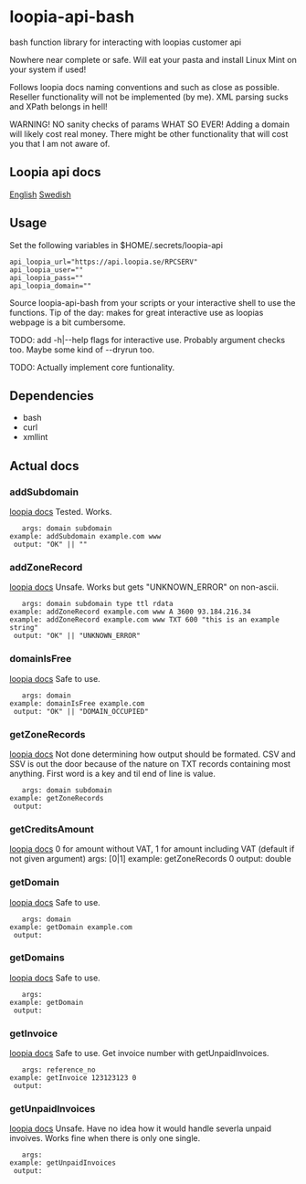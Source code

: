 # loopia-api-bash
bash function library for interacting with loopias customer api

Nowhere near complete or safe. Will eat your pasta and install Linux Mint on your system if used!

Follows loopia docs naming conventions and such as close as possible. Reseller functionality will not be implemented (by me). XML parsing sucks and XPath belongs in hell!

WARNING! NO sanity checks of params WHAT SO EVER! Adding a domain will likely cost real money. There might be other functionality that will cost you that I am not aware of.

## Loopia api docs

[English](https://www.loopia.com/api/)
[Swedish](https://www.loopia.se/api/)

## Usage

Set the following variables in $HOME/.secrets/loopia-api

	api_loopia_url="https://api.loopia.se/RPCSERV"
	api_loopia_user=""
	api_loopia_pass=""
	api_loopia_domain=""

Source loopia-api-bash from your scripts or your interactive shell to use the functions. Tip of the day: makes for great interactive use as loopias webpage is a bit cumbersome.

TODO: add -h|--help flags for interactive use. Probably argument checks too. Maybe some kind of --dryrun too.

TODO: Actually implement core funtionality.

## Dependencies

  * bash
  * curl
  * xmllint

## Actual docs

### addSubdomain ###
[loopia docs](https://www.loopia.com/api/getcreditsamount/)
Tested. Works.

	   args: domain subdomain
	example: addSubdomain example.com www 
	 output: "OK" || ""

### addZoneRecord ###
[loopia docs](https://www.loopia.com/api/addzonerecord)
Unsafe. Works but gets "UNKNOWN_ERROR" on non-ascii.

	   args: domain subdomain type ttl rdata
	example: addZoneRecord example.com www A 3600 93.184.216.34
	example: addZoneRecord example.com www TXT 600 "this is an example string"
	 output: "OK" || "UNKNOWN_ERROR"

### domainIsFree ###
[loopia docs](https://www.loopia.com/api/domainisfree)
Safe to use.

	   args: domain
	example: domainIsFree example.com
	 output: "OK" || "DOMAIN_OCCUPIED"

### getZoneRecords ###
[loopia docs](https://www.loopia.com/api/getzonerecords)
Not done determining how output should be formated. CSV and SSV is out the door because of the nature on TXT records containing most anything. First word is a key and til end of line is value.

	   args: domain subdomain
	example: getZoneRecords
	 output:

### getCreditsAmount ###
[loopia docs](https://www.loopia.com/api/getcreditsamount/)
0 for amount without VAT, 1 for amount including VAT (default if not given argument)
	   args: [0|1]
	example: getZoneRecords 0
	 output: double

### getDomain ###
[loopia docs](https://www.loopia.com/api/getdomain/)
Safe to use.

	   args: domain
	example: getDomain example.com
	 output: 

### getDomains ###
[loopia docs](https://www.loopia.com/api/getdomains/)
Safe to use.

	   args:
	example: getDomain
	 output: 

### getInvoice ###
[loopia docs](https://www.loopia.com/api/getinvoice/)
Safe to use.
Get invoice number with getUnpaidInvoices.

	   args: reference_no
	example: getInvoice 123123123 0
	 output:

### getUnpaidInvoices ###
[loopia docs](https://www.loopia.com/api/getunpaidinvoices/)
Unsafe.
Have no idea how it would handle severla unpaid invoives. Works fine when there is only one single.

	   args:
	example: getUnpaidInvoices
	 output:

